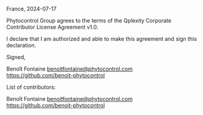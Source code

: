 France, 2024-07-17

Phytocontrol Group agrees to the terms of the Qplexity Corporate Contributor License
Agreement v1.0.

I declare that I am authorized and able to make this agreement and sign this
declaration.

Signed,

Benoît Fontaine benoitfontaine@phytocontrol.com https://github.com/benoit-phytocontrol

List of contributors:

Benoît Fontaine benoitfontaine@phytocontrol.com https://github.com/benoit-phytocontrol
